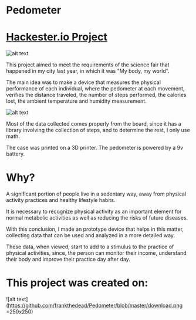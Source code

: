 # Pedometer

# [Hackester.io Project](https://www.hackster.io/franktheliving/pedometer-ef494b) 

![alt text](https://github.com/frankthedead/Pedometer/blob/master/2018-04-22%2016_52_40.gif)

This project aimed to meet the requirements of the science fair that happened in my city last year, in which it was "My body, my world".

The main idea was to make a device that measures the physical performance of each individual, where the pedometer at each movement, verifies the distance traveled, the number of steps performed, the calories lost, the ambient temperature and humidity measurement.

![alt text](https://github.com/frankthedead/Pedometer/blob/master/FullSizeRender%202.jpg)

Most of the data collected comes properly from the board, since it has a library involving the collection of steps, and to determine the rest, I only use math.

The case was printed on a 3D printer. The pedometer is powered by a 9v battery.

# Why?
A significant portion of people live in a sedentary way, away from physical activity practices and healthy lifestyle habits.

It is necessary to recognize physical activity as an important element for normal metabolic activities as well as reducing the risks of future diseases.

With this conclusion, I made an prototype device that helps in this matter, collecting data that can be used and analyzed in a more detailed way.

These data, when viewed, start to add to a stimulus to the practice of physical activities, since, the person can monitor their income, understand their body and improve their practice day after day.

# This project was created on:

![alt text](https://github.com/frankthedead/Pedometer/blob/master/download.png =250x250)
